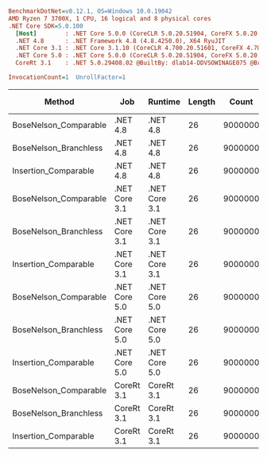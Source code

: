 ``` ini

BenchmarkDotNet=v0.12.1, OS=Windows 10.0.19042
AMD Ryzen 7 3700X, 1 CPU, 16 logical and 8 physical cores
.NET Core SDK=5.0.100
  [Host]        : .NET Core 5.0.0 (CoreCLR 5.0.20.51904, CoreFX 5.0.20.51904), X64 RyuJIT
  .NET 4.8      : .NET Framework 4.8 (4.8.4250.0), X64 RyuJIT
  .NET Core 3.1 : .NET Core 3.1.10 (CoreCLR 4.700.20.51601, CoreFX 4.700.20.51901), X64 RyuJIT
  .NET Core 5.0 : .NET Core 5.0.0 (CoreCLR 5.0.20.51904, CoreFX 5.0.20.51904), X64 RyuJIT
  CoreRt 3.1    : .NET 5.0.29408.02 @BuiltBy: dlab14-DDVSOWINAGE075 @Branch: master @Commit: 4ce1c21ac0d4d1a3b7f7a548214966f69ac9f199, X64 AOT

InvocationCount=1  UnrollFactor=1  

```
|                Method |           Job |       Runtime | Length |   Count |     Mean |   Error |  StdDev |   Median | Gen 0 | Gen 1 | Gen 2 | Allocated |
|---------------------- |-------------- |-------------- |------- |-------- |---------:|--------:|--------:|---------:|------:|------:|------:|----------:|
| BoseNelson_Comparable |      .NET 4.8 |      .NET 4.8 |     26 | 9000000 | 128.1 ms | 0.16 ms | 0.13 ms | 128.1 ms |     - |     - |     - |         - |
| BoseNelson_Branchless |      .NET 4.8 |      .NET 4.8 |     26 | 9000000 | 249.5 ms | 0.45 ms | 0.38 ms | 249.4 ms |     - |     - |     - |         - |
|  Insertion_Comparable |      .NET 4.8 |      .NET 4.8 |     26 | 9000000 | 161.9 ms | 1.86 ms | 1.65 ms | 162.5 ms |     - |     - |     - |         - |
| BoseNelson_Comparable | .NET Core 3.1 | .NET Core 3.1 |     26 | 9000000 | 122.7 ms | 0.24 ms | 0.20 ms | 122.7 ms |     - |     - |     - |         - |
| BoseNelson_Branchless | .NET Core 3.1 | .NET Core 3.1 |     26 | 9000000 | 247.0 ms | 0.73 ms | 0.68 ms | 246.8 ms |     - |     - |     - |    1336 B |
|  Insertion_Comparable | .NET Core 3.1 | .NET Core 3.1 |     26 | 9000000 | 114.4 ms | 2.28 ms | 2.80 ms | 115.9 ms |     - |     - |     - |         - |
| BoseNelson_Comparable | .NET Core 5.0 | .NET Core 5.0 |     26 | 9000000 | 121.7 ms | 0.22 ms | 0.19 ms | 121.7 ms |     - |     - |     - |         - |
| BoseNelson_Branchless | .NET Core 5.0 | .NET Core 5.0 |     26 | 9000000 | 241.2 ms | 0.82 ms | 0.73 ms | 240.9 ms |     - |     - |     - |      48 B |
|  Insertion_Comparable | .NET Core 5.0 | .NET Core 5.0 |     26 | 9000000 | 120.9 ms | 2.36 ms | 2.62 ms | 121.6 ms |     - |     - |     - |         - |
| BoseNelson_Comparable |    CoreRt 3.1 |    CoreRt 3.1 |     26 | 9000000 | 123.0 ms | 0.11 ms | 0.10 ms | 123.0 ms |     - |     - |     - |         - |
| BoseNelson_Branchless |    CoreRt 3.1 |    CoreRt 3.1 |     26 | 9000000 | 204.0 ms | 0.53 ms | 0.47 ms | 203.9 ms |     - |     - |     - |         - |
|  Insertion_Comparable |    CoreRt 3.1 |    CoreRt 3.1 |     26 | 9000000 | 116.9 ms | 2.29 ms | 3.95 ms | 119.0 ms |     - |     - |     - |         - |

